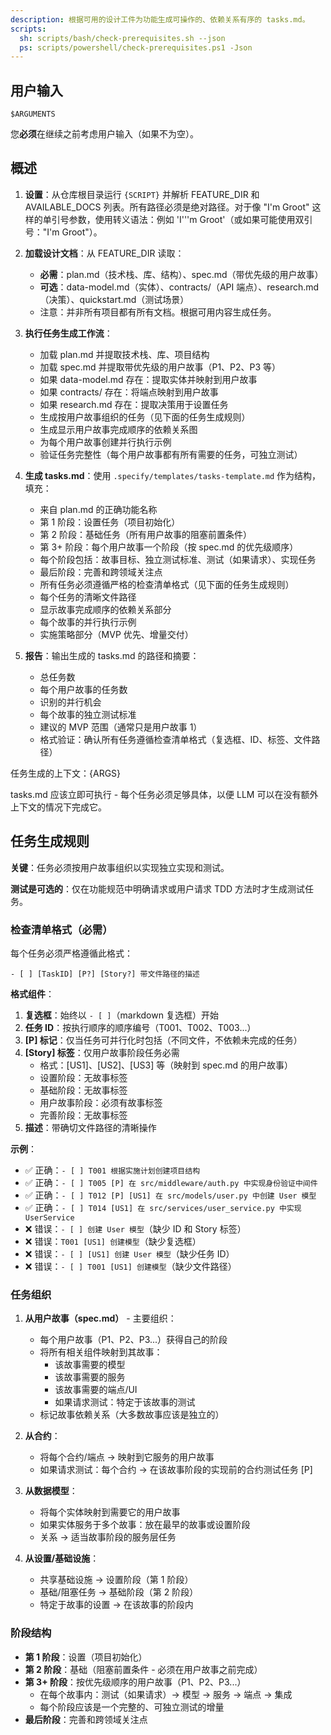 ```yaml
---
description: 根据可用的设计工件为功能生成可操作的、依赖关系有序的 tasks.md。
scripts:
  sh: scripts/bash/check-prerequisites.sh --json
  ps: scripts/powershell/check-prerequisites.ps1 -Json
---
```


## 用户输入

```text
$ARGUMENTS
```

您**必须**在继续之前考虑用户输入（如果不为空）。

## 概述

1. **设置**：从仓库根目录运行 `{SCRIPT}` 并解析 FEATURE_DIR 和 AVAILABLE_DOCS 列表。所有路径必须是绝对路径。对于像 "I'm Groot" 这样的单引号参数，使用转义语法：例如 'I'\''m Groot'（或如果可能使用双引号："I'm Groot"）。

2. **加载设计文档**：从 FEATURE_DIR 读取：
   - **必需**：plan.md（技术栈、库、结构）、spec.md（带优先级的用户故事）
   - **可选**：data-model.md（实体）、contracts/（API 端点）、research.md（决策）、quickstart.md（测试场景）
   - 注意：并非所有项目都有所有文档。根据可用内容生成任务。

3. **执行任务生成工作流**：
   - 加载 plan.md 并提取技术栈、库、项目结构
   - 加载 spec.md 并提取带优先级的用户故事（P1、P2、P3 等）
   - 如果 data-model.md 存在：提取实体并映射到用户故事
   - 如果 contracts/ 存在：将端点映射到用户故事
   - 如果 research.md 存在：提取决策用于设置任务
   - 生成按用户故事组织的任务（见下面的任务生成规则）
   - 生成显示用户故事完成顺序的依赖关系图
   - 为每个用户故事创建并行执行示例
   - 验证任务完整性（每个用户故事都有所有需要的任务，可独立测试）

4. **生成 tasks.md**：使用 `.specify/templates/tasks-template.md` 作为结构，填充：
   - 来自 plan.md 的正确功能名称
   - 第 1 阶段：设置任务（项目初始化）
   - 第 2 阶段：基础任务（所有用户故事的阻塞前置条件）
   - 第 3+ 阶段：每个用户故事一个阶段（按 spec.md 的优先级顺序）
   - 每个阶段包括：故事目标、独立测试标准、测试（如果请求）、实现任务
   - 最后阶段：完善和跨领域关注点
   - 所有任务必须遵循严格的检查清单格式（见下面的任务生成规则）
   - 每个任务的清晰文件路径
   - 显示故事完成顺序的依赖关系部分
   - 每个故事的并行执行示例
   - 实施策略部分（MVP 优先、增量交付）

5. **报告**：输出生成的 tasks.md 的路径和摘要：
   - 总任务数
   - 每个用户故事的任务数
   - 识别的并行机会
   - 每个故事的独立测试标准
   - 建议的 MVP 范围（通常只是用户故事 1）
   - 格式验证：确认所有任务遵循检查清单格式（复选框、ID、标签、文件路径）

任务生成的上下文：{ARGS}

tasks.md 应该立即可执行 - 每个任务必须足够具体，以便 LLM 可以在没有额外上下文的情况下完成它。

## 任务生成规则

**关键**：任务必须按用户故事组织以实现独立实现和测试。

**测试是可选的**：仅在功能规范中明确请求或用户请求 TDD 方法时才生成测试任务。

### 检查清单格式（必需）

每个任务必须严格遵循此格式：

```text
- [ ] [TaskID] [P?] [Story?] 带文件路径的描述
```

**格式组件**：

1. **复选框**：始终以 `- [ ]`（markdown 复选框）开始
2. **任务 ID**：按执行顺序的顺序编号（T001、T002、T003...）
3. **[P] 标记**：仅当任务可并行化时包括（不同文件，不依赖未完成的任务）
4. **[Story] 标签**：仅用户故事阶段任务必需
   - 格式：[US1]、[US2]、[US3] 等（映射到 spec.md 的用户故事）
   - 设置阶段：无故事标签
   - 基础阶段：无故事标签  
   - 用户故事阶段：必须有故事标签
   - 完善阶段：无故事标签
5. **描述**：带确切文件路径的清晰操作

**示例**：

- ✅ 正确：`- [ ] T001 根据实施计划创建项目结构`
- ✅ 正确：`- [ ] T005 [P] 在 src/middleware/auth.py 中实现身份验证中间件`
- ✅ 正确：`- [ ] T012 [P] [US1] 在 src/models/user.py 中创建 User 模型`
- ✅ 正确：`- [ ] T014 [US1] 在 src/services/user_service.py 中实现 UserService`
- ❌ 错误：`- [ ] 创建 User 模型`（缺少 ID 和 Story 标签）
- ❌ 错误：`T001 [US1] 创建模型`（缺少复选框）
- ❌ 错误：`- [ ] [US1] 创建 User 模型`（缺少任务 ID）
- ❌ 错误：`- [ ] T001 [US1] 创建模型`（缺少文件路径）

### 任务组织

1. **从用户故事（spec.md）** - 主要组织：
   - 每个用户故事（P1、P2、P3...）获得自己的阶段
   - 将所有相关组件映射到其故事：
     - 该故事需要的模型
     - 该故事需要的服务
     - 该故事需要的端点/UI
     - 如果请求测试：特定于该故事的测试
   - 标记故事依赖关系（大多数故事应该是独立的）
   
2. **从合约**：
   - 将每个合约/端点 → 映射到它服务的用户故事
   - 如果请求测试：每个合约 → 在该故事阶段的实现前的合约测试任务 [P]
   
3. **从数据模型**：
   - 将每个实体映射到需要它的用户故事
   - 如果实体服务于多个故事：放在最早的故事或设置阶段
   - 关系 → 适当故事阶段的服务层任务
   
4. **从设置/基础设施**：
   - 共享基础设施 → 设置阶段（第 1 阶段）
   - 基础/阻塞任务 → 基础阶段（第 2 阶段）
   - 特定于故事的设置 → 在该故事的阶段内

### 阶段结构

- **第 1 阶段**：设置（项目初始化）
- **第 2 阶段**：基础（阻塞前置条件 - 必须在用户故事之前完成）
- **第 3+ 阶段**：按优先级顺序的用户故事（P1、P2、P3...）
  - 在每个故事内：测试（如果请求）→ 模型 → 服务 → 端点 → 集成
  - 每个阶段应该是一个完整的、可独立测试的增量
- **最后阶段**：完善和跨领域关注点

